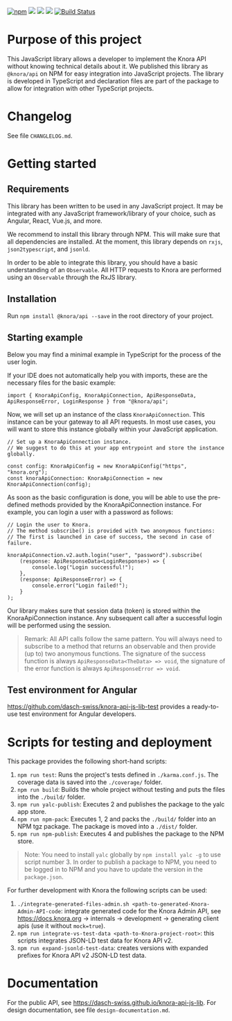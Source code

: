 [![npm](https://img.shields.io/npm/v/@knora/api.svg)](https://www.npmjs.com/package/@knora/api) 
![](https://img.shields.io/npm/dt/@knora/api.svg?style=flat)
![](https://img.shields.io/bundlephobia/minzip/@knora/api.svg?style=flat)
![](https://img.shields.io/npm/l/@knora/api.svg?style=flat)
[![Build Status](https://travis-ci.org/dhlab-basel/knora-api-js-lib.svg?branch=master)](https://travis-ci.org/dhlab-basel/knora-api-js-lib)

# Purpose of this project

This JavaScript library allows a developer to implement the Knora API without knowing technical details about it.
We published this library as `@knora/api` on NPM for easy integration into JavaScript projects.
The library is developed in TypeScript and declaration files are part of the package to allow for integration with other TypeScript projects.

# Changelog

See file `CHANGLELOG.md`.

# Getting started

## Requirements

This library has been written to be used in any JavaScript project.
It may be integrated with any JavaScript framework/library of your choice, such as Angular, React, Vue.js, and more.

We recommend to install this library through NPM. This will make sure that all dependencies are installed.
At the moment, this library depends on `rxjs`, `json2typescript`, and `jsonld`.

In order to be able to integrate this library, you should have a basic understanding of an `Observable`.
All HTTP requests to Knora are performed using an `Observable` through the RxJS library.

## Installation

Run `npm install @knora/api --save` in the root directory of your project.

## Starting example

Below you may find a minimal example in TypeScript for the process of the user login.

If your IDE does not automatically help you with imports, these are the necessary files for the basic example:

```
import { KnoraApiConfig, KnoraApiConnection, ApiResponseData, ApiResponseError, LoginResponse } from "@knora/api";
```

Now, we will set up an instance of the class `KnoraApiConnection`. 
This instance can be your gateway to all API requests.
In most use cases, you will want to store this instance globally within your JavaScript application. 

```
// Set up a KnoraApiConnection instance. 
// We suggest to do this at your app entrypoint and store the instance globally.

const config: KnoraApiConfig = new KnoraApiConfig("https", "knora.org");
const knoraApiConnection: KnoraApiConnection = new KnoraApiConnection(config);
```

As soon as the basic configuration is done, you will be able to use the pre-defined methods provided by the KnoraApiConnection instance.
For example, you can login a user with a password as follows:

```
// Login the user to Knora.
// The method subscribe() is provided with two anonymous functions: 
// The first is launched in case of success, the second in case of failure.

knoraApiConnection.v2.auth.login("user", "password").subscribe(
    (response: ApiResponseData<LoginResponse>) => {
        console.log("Login successful!");
    },
    (response: ApiResponseError) => {
        console.error("Login failed!");
    }
);
```

Our library makes sure that session data (token) is stored within the KnoraApiConnection instance.
Any subsequent call after a successful login will be performed using the session.

> Remark: All API calls follow the same pattern. 
You will always need to subscribe to a method that returns an observable and then provide (up to) two anonymous functions.
The signature of the success function is always `ApiResponseData<TheData> => void`, the signature of the error function is always `ApiResponseError => void`.

## Test environment for Angular

<https://github.com/dasch-swiss/knora-api-js-lib-test> provides a ready-to-use test environment for Angular developers.

# Scripts for testing and deployment

This package provides the following short-hand scripts:

1. `npm run test`: Runs the project's tests defined in `./karma.conf.js`. The coverage data is saved into the `./coverage/` folder.
2. `npm run build`: Builds the whole project without testing and puts the files into the `./build/` folder.
3. `npm run yalc-publish`: Executes 2 and publishes the package to the yalc app store.
4. `npm run npm-pack`: Executes 1, 2 and packs the `./build/` folder into an NPM tgz package. The package is moved into a `./dist/` folder.
5. `npm run npm-publish`: Executes 4 and publishes the package to the NPM store.

> Note: You need to install `yalc` globally by `npm install yalc -g` to use script number 3. In order to publish a package to NPM, you need to be logged in to NPM and you have to update the version in the `package.json`.

For further development with Knora the following scripts can be used:

1. `./integrate-generated-files-admin.sh <path-to-generated-Knora-Admin-API-code`: integrate generated code for the Knora Admin API, 
see <https://docs.knora.org> -> internals -> development -> generating client apis (use it without `mock=true`).
2. `npm run integrate-vs-test-data <path-to-Knora-project-root>`: this scripts integrates JSON-LD test data for Knora API v2.
3. `npm run expand-jsonld-test-data`: creates versions with expanded prefixes for Knora API v2 JSON-LD test data.

# Documentation

For the public API, see <https://dasch-swiss.github.io/knora-api-js-lib>.
For design documentation, see file `design-documentation.md`. 
